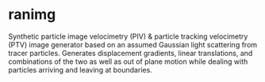 # ranimg
Synthetic particle image velocimetry (PIV) &amp; particle tracking velocimetry (PTV) image generator based on an assumed Gaussian light scattering from tracer particles.  Generates displacement gradients, linear translations, and combinations of the two as well as out of plane motion while dealing with particles arriving and leaving at boundaries.
